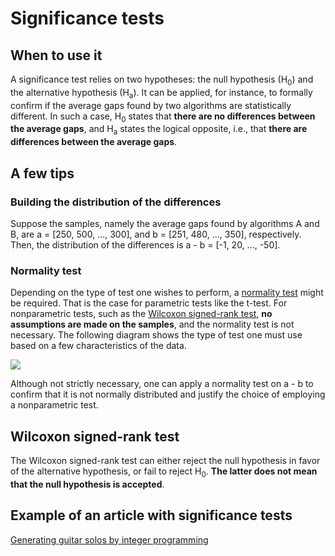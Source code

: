# Significance tests

## When to use it

A significance test relies on two hypotheses: the null hypothesis (H<sub>0</sub>) and the alternative hypothesis (H<sub>a</sub>). It can be applied, for instance, to formally confirm if the average gaps found by two algorithms are statistically different. In such a case, H<sub>0</sub> states that **there are no differences between the average gaps**, and H<sub>a</sub> states the logical opposite, i.e., that **there are differences between the average gaps**.

## A few tips

### Building the distribution of the differences

Suppose the samples, namely the average gaps found by algorithms A and B, are a = [250, 500, ..., 300], and b = [251, 480, ..., 350], respectively. Then, the distribution of the differences is a - b = [-1, 20, ..., -50].

### Normality test

Depending on the type of test one wishes to perform, a [normality test](https://docs.scipy.org/doc/scipy/reference/generated/scipy.stats.normaltest.html) might be required. That is the case for parametric tests like the t-test. For nonparametric tests, such as the [Wilcoxon signed-rank test](https://docs.scipy.org/doc/scipy/reference/generated/scipy.stats.wilcoxon.html), **no assumptions are made on the samples**, and the normality test is not necessary. The following diagram shows the type of test one must use based on a few characteristics of the data.

![](https://miro.medium.com/v2/resize:fit:640/format:webp/1*620UIGQx3RVbZUsF76-Img.jpeg)

Although not strictly necessary, one can apply a normality test on a - b to confirm that it is not normally distributed and justify the choice of employing a nonparametric test.

## Wilcoxon signed-rank test

The Wilcoxon signed-rank test can either reject the null hypothesis in favor of the alternative hypothesis, or fail to reject H<sub>0</sub>. **The latter does not mean that the null hypothesis is accepted**.

## Example of an article with significance tests

[Generating guitar solos by integer programming](https://doi.org/10.1080/01605682.2017.1390528)
